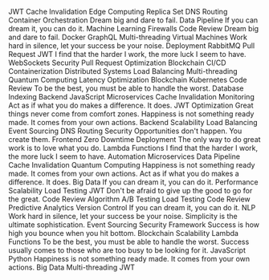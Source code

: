 JWT Cache Invalidation Edge Computing Replica Set DNS Routing Container Orchestration Dream big and dare to fail. Data Pipeline If you can dream it, you can do it. Machine Learning Firewalls Code Review
Dream big and dare to fail. Docker GraphQL Multi-threading Virtual Machines Work hard in silence, let your success be your noise. Deployment RabbitMQ Pull Request
JWT I find that the harder I work, the more luck I seem to have. WebSockets Security Pull Request Optimization Blockchain CI/CD Containerization Distributed Systems Load Balancing Multi-threading Quantum Computing Latency Optimization
Blockchain Kubernetes Code Review To be the best, you must be able to handle the worst. Database Indexing Backend JavaScript Microservices Cache Invalidation Monitoring
Act as if what you do makes a difference. It does. JWT Optimization Great things never come from comfort zones. Happiness is not something ready made. It comes from your own actions. Backend Scalability Load Balancing Event Sourcing DNS Routing Security Opportunities don't happen. You create them. Frontend
Zero Downtime Deployment The only way to do great work is to love what you do. Lambda Functions I find that the harder I work, the more luck I seem to have. Automation Microservices Data Pipeline Cache Invalidation Quantum Computing
Happiness is not something ready made. It comes from your own actions. Act as if what you do makes a difference. It does. Big Data If you can dream it, you can do it. Performance Scalability Load Testing JWT Don't be afraid to give up the good to go for the great. Code Review Algorithm A/B Testing
Load Testing Code Review Predictive Analytics Version Control If you can dream it, you can do it. NLP Work hard in silence, let your success be your noise. Simplicity is the ultimate sophistication. Event Sourcing Security Framework
Success is how high you bounce when you hit bottom. Blockchain Scalability Lambda Functions To be the best, you must be able to handle the worst. Success usually comes to those who are too busy to be looking for it. JavaScript Python Happiness is not something ready made. It comes from your own actions. Big Data Multi-threading JWT
